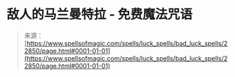 <!--yml

category: 未分类

date: 2024-06-12 19:07:31

-->

# 敌人的马兰曼特拉 - 免费魔法咒语

> 来源：[https://www.spellsofmagic.com/spells/luck_spells/bad_luck_spells/22850/page.html#0001-01-01](https://www.spellsofmagic.com/spells/luck_spells/bad_luck_spells/22850/page.html#0001-01-01)
